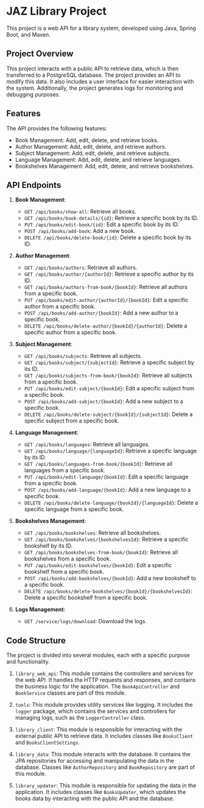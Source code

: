 # JAZ Library Project

This project is a web API for a library system, developed using Java, Spring Boot, and Maven.

## Project Overview

This project interacts with a public API to retrieve data, which is then transferred to a PostgreSQL database. The project provides an API to modify this data. It also includes a user interface for easier interaction with the system. Additionally, the project generates logs for monitoring and debugging purposes.

## Features

The API provides the following features:

- Book Management: Add, edit, delete, and retrieve books.
- Author Management: Add, edit, delete, and retrieve authors.
- Subject Management: Add, edit, delete, and retrieve subjects.
- Language Management: Add, edit, delete, and retrieve languages.
- Bookshelves Management: Add, edit, delete, and retrieve bookshelves.

## API Endpoints

1. **Book Management**:
   - `GET /api/books/show-all`: Retrieve all books.
   - `GET /api/books/book-details/{id}`: Retrieve a specific book by its ID.
   - `PUT /api/books/edit-book/{id}`: Edit a specific book by its ID.
   - `POST /api/books/add-book`: Add a new book.
   - `DELETE /api/books/delete-book/{id}`: Delete a specific book by its ID.

2. **Author Management**:
   - `GET /api/books/authors`: Retrieve all authors.
   - `GET /api/books/author/{authorId}`: Retrieve a specific author by its ID.
   - `GET /api/books/authors-from-book/{bookId}`: Retrieve all authors from a specific book.
   - `PUT /api/books/edit-author/{authorId}/{bookId}`: Edit a specific author from a specific book.
   - `POST /api/books/add-author/{bookId}`: Add a new author to a specific book.
   - `DELETE /api/books/delete-author/{bookId}/{authorId}`: Delete a specific author from a specific book.

3. **Subject Management**:
   - `GET /api/books/subjects`: Retrieve all subjects.
   - `GET /api/books/subject/{subjectId}`: Retrieve a specific subject by its ID.
   - `GET /api/books/subjects-from-book/{bookId}`: Retrieve all subjects from a specific book.
   - `PUT /api/books/edit-subject/{bookId}`: Edit a specific subject from a specific book.
   - `POST /api/books/add-subject/{bookId}`: Add a new subject to a specific book.
   - `DELETE /api/books/delete-subject/{bookId}/{subjectId}`: Delete a specific subject from a specific book.

4. **Language Management**:
   - `GET /api/books/languages`: Retrieve all languages.
   - `GET /api/books/language/{languageId}`: Retrieve a specific language by its ID.
   - `GET /api/books/languages-from-book/{bookId}`: Retrieve all languages from a specific book.
   - `PUT /api/books/edit-language/{bookId}`: Edit a specific language from a specific book.
   - `POST /api/books/add-language/{bookId}`: Add a new language to a specific book.
   - `DELETE /api/books/delete-language/{bookId}/{languageId}`: Delete a specific language from a specific book.

5. **Bookshelves Management**:
   - `GET /api/books/bookshelves`: Retrieve all bookshelves.
   - `GET /api/books/bookshelves/{bookshelvesId}`: Retrieve a specific bookshelf by its ID.
   - `GET /api/books/bookshelves-from-book/{bookId}`: Retrieve all bookshelves from a specific book.
   - `PUT /api/books/edit-bookshelves/{bookId}`: Edit a specific bookshelf from a specific book.
   - `POST /api/books/add-bookshelves/{bookId}`: Add a new bookshelf to a specific book.
   - `DELETE /api/books/delete-bookshelves/{bookId}/{bookshelvesId}`: Delete a specific bookshelf from a specific book.

6. **Logs Management**:
   - `GET /service/logs/download`: Download the logs.

## Code Structure

The project is divided into several modules, each with a specific purpose and functionality.

1. `library_web_api`: This module contains the controllers and services for the web API. It handles the HTTP requests and responses, and contains the business logic for the application. The `BookApiController` and `BookService` classes are part of this module.

2. `tools`: This module provides utility services like logging. It includes the `logger` package, which contains the services and controllers for managing logs, such as the `LoggerController` class.

3. `library_client`: This module is responsible for interacting with the external public API to retrieve data. It includes classes like `BooksClient` and `BooksClientSettings`.

4. `library_data`: This module interacts with the database. It contains the JPA repositories for accessing and manipulating the data in the database. Classes like `AuthorRepository` and `BookRepository` are part of this module.

5. `library_updater`: This module is responsible for updating the data in the application. It includes classes like `BooksUpdater`, which updates the books data by interacting with the public API and the database.
